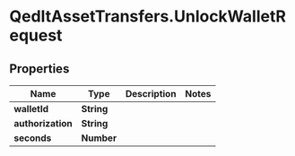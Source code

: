 # QedItAssetTransfers.UnlockWalletRequest

## Properties
Name | Type | Description | Notes
------------ | ------------- | ------------- | -------------
**walletId** | **String** |  | 
**authorization** | **String** |  | 
**seconds** | **Number** |  | 


